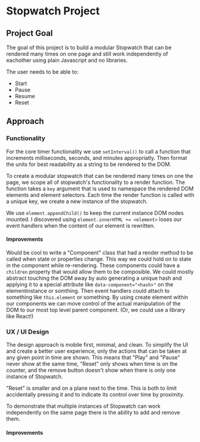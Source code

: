 # Stopwatch Project

## Project Goal
The goal of this project is to build a modular Stopwatch that can be rendered many times on one page and still work independently of eachother using plain Javascript and no libraries.

The user needs to be able to:
- Start
- Pause
- Resume
- Reset

## Approach

### Functionality
For the core timer functionality we use `setInterval()` to call a function that increments milliseconds, seconds, and minutes appropriatly. Then format the units for best readability as a string to be rendered to the DOM.

To create a modular stopwatch that can be rendered many times on one the page, we scope all of stopwatch's functionality to a render function. The function takes a `key` argument that is used to namespace the rendered DOM elements and element selectors. Each time the render function is called with a unique key, we create a new instance of the stopwatch.

We use `element.appendChild()` to keep the current instance DOM nodes mounted. I discovered using `element.innerHTML += <element>` loses our event handlers when the content of our element is rewritten.

#### Improvements
Would be cool to write a "Component" class that had a render method to be called when state or properties change. This way we could hold on to state in the component while re-rendering. These components could have a `children` property that would allow them to be composible. We could mostly abstract touching the DOM away by auto generating a unique hash and applying it to a special attribute like `data-component="<hash>"` on the elementinstance or somthing. Then event handlers could attach to something like `this.element` or something. By using create element within our components we can move control of the actual manipulation of the DOM to our most top level parent component. (Or, we could use a library like React!)

### UX / UI Design
The design approach is mobile first, minimal, and clean.
To simplify the UI and create a better user experience, only the actions that can be taken at any given point in time are shown. This means that "Play" and "Pause" never show at the same time, "Reset" only shows when time is on the counter, and the remove button doesn't show when there is only one instance of Stopwatch.

"Reset" is smaller and on a plane next to the time. This is both to limit accidentally pressing it and to indicate its control over time by proximity.

To demonstrate that multiple instances of Stopwatch can work independently on the same page there is the ability to add and remove them.

#### Improvements
